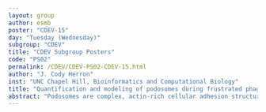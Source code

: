 ```yaml
---
layout: group
author: esmb
poster: "CDEV-15"
day: "Tuesday (Wednesday)"
subgroup: "CDEV"
title: "CDEV Subgroup Posters"
code: "PS02"
permalink: /CDEV/CDEV-PS02-CDEV-15.html
author: "J. Cody Herron"
inst: "UNC Chapel Hill, Bioinformatics and Computational Biology"
title: "Quantification and modeling of podosomes during frustrated phagocytosis"
abstract: "Podosomes are complex, actin-rich cellular adhesion structures important for migration, motility, tumor invasion, and more. One system in which podosomes play a crucial role is in phagocytosis, the recognition and engulfment of small particles by cells. To observe podosome dynamics, we use the experimental system of “frustrated” phagocytosis, in which cells attempt to engulf fixed, micropatterned discs of antibody. This process is frustrated because cells can recognize the antibody and engage in signaling yet are unable to fully engulf and internalize the fixed discs of antibody. This system is advantageous for studying both the physical structure of podosomes and the highly dynamic spatiotemporal signaling that occurs during phagocytosis. Strikingly, we observe as podosomes form rosettes (puncta in a ring) around the discs. We use computational approaches, including persistent homology (a type of topological data analysis), to automatically identify podosomes and quantify their nanoarchitecture from 3D super-resolution microscopy data. Furthermore, we use reaction-diffusion models to investigate the molecular mechanisms that generate the rosette patterns formed during frustrated phagocytosis."
---
```

